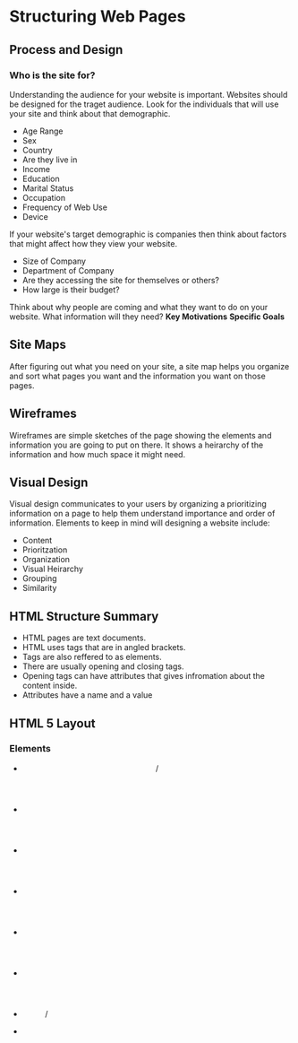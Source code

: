 # Structuring Web Pages
## Process and Design
### Who is the site for?
Understanding the audience for your website is important. Websites should be designed for the traget audience. Look for the individuals that will use your site and think about that demographic. 
- Age Range
- Sex
- Country
- Are they live in
- Income
- Education
- Marital Status
- Occupation
- Frequency of Web Use
- Device

If your website's target demographic is companies then think about factors that might affect how they view your website.
- Size of Company
- Department of Company
- Are they accessing the site for themselves or others?
- How large is their budget?

Think about why people are coming and what they want to do on your website. What information will they need?
**Key Motivations**  **Specific Goals**

## Site Maps
After figuring out what you need on your site, a site map helps you organize and sort what pages you want and the information you want on those pages.

## Wireframes
Wireframes are simple sketches of the page showing the elements and information you are going to put on there. It shows a heirarchy of the information and how much space it might need.
## Visual Design 
Visual design communicates to your users by organizing a prioritizing information on a page to help them understand importance and order of information. Elements to keep in mind will designing a website include:
- Content
- Prioritzation
- Organization
- Visual Heirarchy
- Grouping 
- Similarity

## HTML Structure Summary
- HTML pages are text documents.
- HTML uses tags that are in angled brackets.
- Tags are also reffered to as elements.
- There are usually opening and closing tags.
- Opening tags can have attributes that gives infromation about the content inside.
- Attributes have a name and a value

## HTML 5 Layout
### Elements
- <header>/<footer>
- <nav>
- <article>
- <aside>
- <section>
- <hgroup>
- <figure>/<figurecaption>
- <div>
